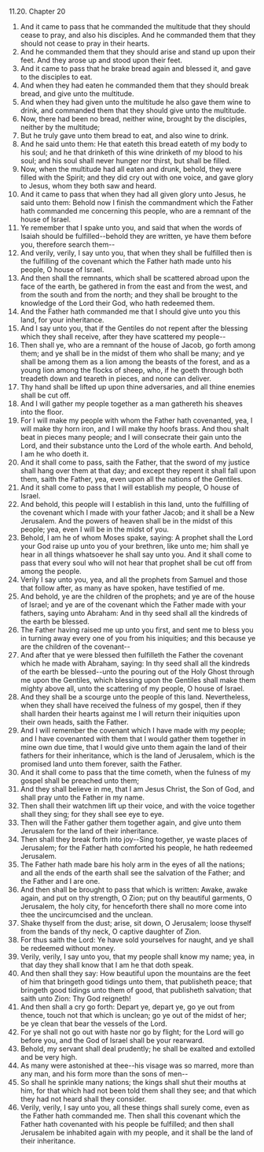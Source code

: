 11.20. Chapter 20
1. And it came to pass that he commanded the multitude that they should cease to pray, and also his disciples. And he commanded them that they should not cease to pray in their hearts.
2. And he commanded them that they should arise and stand up upon their feet. And they arose up and stood upon their feet.
3. And it came to pass that he brake bread again and blessed it, and gave to the disciples to eat.
4. And when they had eaten he commanded them that they should break bread, and give unto the multitude.
5. And when they had given unto the multitude he also gave them wine to drink, and commanded them that they should give unto the multitude.
6. Now, there had been no bread, neither wine, brought by the disciples, neither by the multitude;
7. But he truly gave unto them bread to eat, and also wine to drink.
8. And he said unto them: He that eateth this bread eateth of my body to his soul; and he that drinketh of this wine drinketh of my blood to his soul; and his soul shall never hunger nor thirst, but shall be filled.
9. Now, when the multitude had all eaten and drunk, behold, they were filled with the Spirit; and they did cry out with one voice, and gave glory to Jesus, whom they both saw and heard.
10. And it came to pass that when they had all given glory unto Jesus, he said unto them: Behold now I finish the commandment which the Father hath commanded me concerning this people, who are a remnant of the house of Israel.
11. Ye remember that I spake unto you, and said that when the words of Isaiah should be fulfilled--behold they are written, ye have them before you, therefore search them--
12. And verily, verily, I say unto you, that when they shall be fulfilled then is the fulfilling of the covenant which the Father hath made unto his people, O house of Israel.
13. And then shall the remnants, which shall be scattered abroad upon the face of the earth, be gathered in from the east and from the west, and from the south and from the north; and they shall be brought to the knowledge of the Lord their God, who hath redeemed them.
14. And the Father hath commanded me that I should give unto you this land, for your inheritance.
15. And I say unto you, that if the Gentiles do not repent after the blessing which they shall receive, after they have scattered my people--
16. Then shall ye, who are a remnant of the house of Jacob, go forth among them; and ye shall be in the midst of them who shall be many; and ye shall be among them as a lion among the beasts of the forest, and as a young lion among the flocks of sheep, who, if he goeth through both treadeth down and teareth in pieces, and none can deliver.
17. Thy hand shall be lifted up upon thine adversaries, and all thine enemies shall be cut off.
18. And I will gather my people together as a man gathereth his sheaves into the floor.
19. For I will make my people with whom the Father hath covenanted, yea, I will make thy horn iron, and I will make thy hoofs brass. And thou shalt beat in pieces many people; and I will consecrate their gain unto the Lord, and their substance unto the Lord of the whole earth. And behold, I am he who doeth it.
20. And it shall come to pass, saith the Father, that the sword of my justice shall hang over them at that day; and except they repent it shall fall upon them, saith the Father, yea, even upon all the nations of the Gentiles.
21. And it shall come to pass that I will establish my people, O house of Israel.
22. And behold, this people will I establish in this land, unto the fulfilling of the covenant which I made with your father Jacob; and it shall be a New Jerusalem. And the powers of heaven shall be in the midst of this people; yea, even I will be in the midst of you.
23. Behold, I am he of whom Moses spake, saying: A prophet shall the Lord your God raise up unto you of your brethren, like unto me; him shall ye hear in all things whatsoever he shall say unto you. And it shall come to pass that every soul who will not hear that prophet shall be cut off from among the people.
24. Verily I say unto you, yea, and all the prophets from Samuel and those that follow after, as many as have spoken, have testified of me.
25. And behold, ye are the children of the prophets; and ye are of the house of Israel; and ye are of the covenant which the Father made with your fathers, saying unto Abraham: And in thy seed shall all the kindreds of the earth be blessed.
26. The Father having raised me up unto you first, and sent me to bless you in turning away every one of you from his iniquities; and this because ye are the children of the covenant--
27. And after that ye were blessed then fulfilleth the Father the covenant which he made with Abraham, saying: In thy seed shall all the kindreds of the earth be blessed--unto the pouring out of the Holy Ghost through me upon the Gentiles, which blessing upon the Gentiles shall make them mighty above all, unto the scattering of my people, O house of Israel.
28. And they shall be a scourge unto the people of this land. Nevertheless, when they shall have received the fulness of my gospel, then if they shall harden their hearts against me I will return their iniquities upon their own heads, saith the Father.
29. And I will remember the covenant which I have made with my people; and I have covenanted with them that I would gather them together in mine own due time, that I would give unto them again the land of their fathers for their inheritance, which is the land of Jerusalem, which is the promised land unto them forever, saith the Father.
30. And it shall come to pass that the time cometh, when the fulness of my gospel shall be preached unto them;
31. And they shall believe in me, that I am Jesus Christ, the Son of God, and shall pray unto the Father in my name.
32. Then shall their watchmen lift up their voice, and with the voice together shall they sing; for they shall see eye to eye.
33. Then will the Father gather them together again, and give unto them Jerusalem for the land of their inheritance.
34. Then shall they break forth into joy--Sing together, ye waste places of Jerusalem; for the Father hath comforted his people, he hath redeemed Jerusalem.
35. The Father hath made bare his holy arm in the eyes of all the nations; and all the ends of the earth shall see the salvation of the Father; and the Father and I are one.
36. And then shall be brought to pass that which is written: Awake, awake again, and put on thy strength, O Zion; put on thy beautiful garments, O Jerusalem, the holy city, for henceforth there shall no more come into thee the uncircumcised and the unclean.
37. Shake thyself from the dust; arise, sit down, O Jerusalem; loose thyself from the bands of thy neck, O captive daughter of Zion.
38. For thus saith the Lord: Ye have sold yourselves for naught, and ye shall be redeemed without money.
39. Verily, verily, I say unto you, that my people shall know my name; yea, in that day they shall know that I am he that doth speak.
40. And then shall they say: How beautiful upon the mountains are the feet of him that bringeth good tidings unto them, that publisheth peace; that bringeth good tidings unto them of good, that publisheth salvation; that saith unto Zion: Thy God reigneth!
41. And then shall a cry go forth: Depart ye, depart ye, go ye out from thence, touch not that which is unclean; go ye out of the midst of her; be ye clean that bear the vessels of the Lord.
42. For ye shall not go out with haste nor go by flight; for the Lord will go before you, and the God of Israel shall be your rearward.
43. Behold, my servant shall deal prudently; he shall be exalted and extolled and be very high.
44. As many were astonished at thee--his visage was so marred, more than any man, and his form more than the sons of men--
45. So shall he sprinkle many nations; the kings shall shut their mouths at him, for that which had not been told them shall they see; and that which they had not heard shall they consider.
46. Verily, verily, I say unto you, all these things shall surely come, even as the Father hath commanded me. Then shall this covenant which the Father hath covenanted with his people be fulfilled; and then shall Jerusalem be inhabited again with my people, and it shall be the land of their inheritance.

